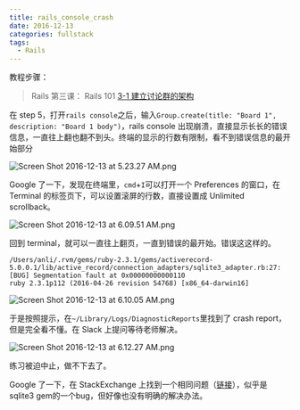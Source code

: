 ```yaml
---
title: rails_console_crash
date: 2016-12-13
categories: fullstack
tags:
  - Rails
---
```


教程步骤：

> Rails 第三课： Rails 101
> [3-1 建立讨论群的架构](hhttps://fullstack.xinshengdaxue.com/posts/59)

在 step 5，打开`rails console`之后，输入`Group.create(title: "Board 1", description: "Board 1 body")`，rails console 出现崩溃，直接显示长长的错误信息，一直往上翻也翻不到头。终端的显示的行数有限制，看不到错误信息的最开始部分

<img class="center" src="http://user-image.logdown.io/user/22009/blog/21058/post/1201941/yNrKjzOrR2LC8baieBBA_Screen%20Shot%202016-12-13%20at%205.23.27%20AM.png" alt="Screen Shot 2016-12-13 at 5.23.27 AM.png">

Google 了一下，发现在终端里，`cmd`+`I`可以打开一个 Preferences 的窗口，在 Terminal 的标签页下，可以设置滚屏的行数，直接设置成 Unlimited scrollback。

<img class="center" src="http://user-image.logdown.io/user/22009/blog/21058/post/1201941/oqjkfW9DRa6X5cXq5EpS_Screen%20Shot%202016-12-13%20at%206.09.51%20AM.png" alt="Screen Shot 2016-12-13 at 6.09.51 AM.png">

回到 terminal，就可以一直往上翻页，一直到错误的最开始。错误这这样的。

```
/Users/anli/.rvm/gems/ruby-2.3.1/gems/activerecord-5.0.0.1/lib/active_record/connection_adapters/sqlite3_adapter.rb:27: [BUG] Segmentation fault at 0x00000000000110
ruby 2.3.1p112 (2016-04-26 revision 54768) [x86_64-darwin16]
```

<img class="center" src="http://user-image.logdown.io/user/22009/blog/21058/post/1201941/CTVTRtX4RRWDUI77t6jn_Screen%20Shot%202016-12-13%20at%206.10.05%20AM.png" alt="Screen Shot 2016-12-13 at 6.10.05 AM.png">

于是按照提示，在`~/Library/Logs/DiagnosticReports`里找到了 crash report，但是完全看不懂。在 Slack 上提问等待老师解决。

<img class="center" src="http://user-image.logdown.io/user/22009/blog/21058/post/1201941/IRd9alvfSlmQ3m829Hfk_Screen%20Shot%202016-12-13%20at%206.12.27%20AM.png" alt="Screen Shot 2016-12-13 at 6.12.27 AM.png">

练习被迫中止，做不下去了。

Google 了一下，在 StackExchange 上找到一个相同问题（[链接](http://stackoverflow.com/questions/39969734/rails-5-bug-segmentation-fault)），似乎是sqlite3 gem的一个bug，但好像也没有明确的解决办法。
